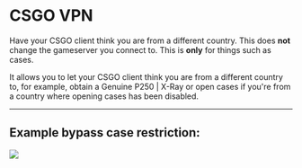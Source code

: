 # CSGO VPN

Have your CSGO client think you are from a different country. This does **not** change the gameserver you connect to. This is **only** for things such as cases.

It allows you to let your CSGO client think you are from a different country to, for example, obtain a Genuine P250 | X-Ray or open cases if you're from a country where opening cases has been disabled.

---

## Example bypass case restriction:

![](https://i.imgur.com/vmycR0g.gif)
